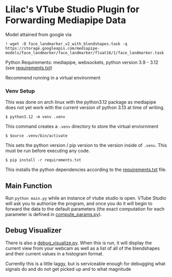 # Lilac's VTube Studio Plugin for Forwarding Mediapipe Data

Model attained from google via

`! wget -O face_landmarker_v2_with_blendshapes.task -q https://storage.googleapis.com/mediapipe-models/face_landmarker/face_landmarker/float16/1/face_landmarker.task`

Python Requirements: mediapipe, websockets, python version 3.9 - 3.12 (see [requirements.txt](./requirements.txt))

Recommend running in a virtual environment

### Venv Setup
This was done on arch linux with the python3.12 package as mediapipe does not yet work with the current version of python 3.13 at time of writing.
```
$ python3.12 -m venv .venv
```
This command creates a `.venv` directory  to store the virtual enviornment
```
$ $ource .venv/bin/activate
```
This sets the python version / pip version to the version inside of `.venv`. This must be run before executing any code.
```
$ pip install -r requirements.txt
```
This installs the python dependencies according to the [requirements.txt](./requirements.txt) file.

## Main Function

Run `python main.py` while an instance of vtube studio is open. VTube Studio will ask you to authorize the program, and once you do it will begin to forward the data to the default parameters (the exact computation for each parameter is defined in [compute_params.py](./compute_params.py)).


## Debug Visualizer

There is also a [debug_visualize.py](./debug_visualize.py). When this is run, it will display the current view from your webcam as well as a list of all of the blendshapes and their current values in a histogram format.

Currently this is a little laggy, but is serviceable enough for debugging what signals do and do not get picked up and to what magnitude